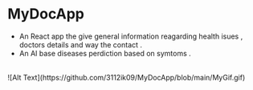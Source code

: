 # MyDocApp
<ul>
<li>An React app the give general information reagarding health isues , doctors details and way the contact .</li>
<li>An AI base diseases perdiction based on symtoms .</li>
</ul>
<br/>
![Alt Text](https://github.com/3112ik09/MyDocApp/blob/main/MyGif.gif)
